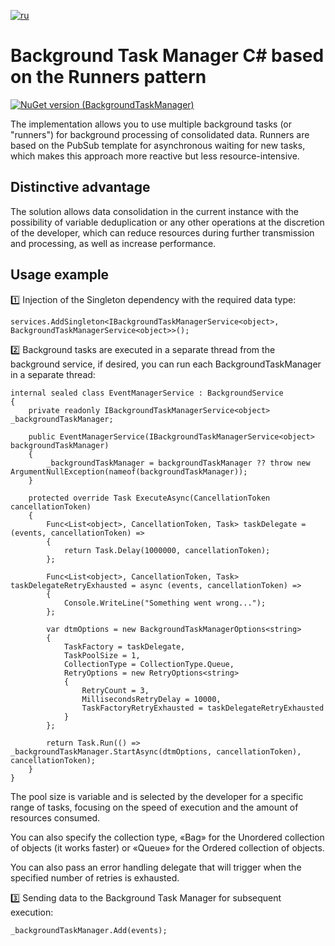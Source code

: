[![ru](https://img.shields.io/badge/lang-ru-green.svg)](./README.ru.md)

# Background Task Manager C# based on the Runners pattern

[![NuGet version (BackgroundTaskManager)](https://img.shields.io/nuget/v/BackgroundTaskManager.svg?style=flat-square)](https://www.nuget.org/packages/BackgroundTaskManager)


The implementation allows you to use multiple background tasks (or "runners") for background processing of consolidated data. Runners are based on the PubSub template for asynchronous waiting for new tasks, which makes this approach more reactive but less resource-intensive.

## Distinctive advantage

The solution allows data consolidation in the current instance with the possibility of variable deduplication or any other operations at the discretion of the developer, which can reduce resources during further transmission and processing, as well as increase performance.

## Usage example

1️⃣ Injection of the Singleton dependency with the required data type:

```
services.AddSingleton<IBackgroundTaskManagerService<object>, BackgroundTaskManagerService<object>>();
```

2️⃣ Background tasks are executed in a separate thread from the background service, if desired, you can run each BackgroundTaskManager in a separate thread:

```
internal sealed class EventManagerService : BackgroundService
{
    private readonly IBackgroundTaskManagerService<object> _backgroundTaskManager;

    public EventManagerService(IBackgroundTaskManagerService<object> backgroundTaskManager)
    {
        _backgroundTaskManager = backgroundTaskManager ?? throw new ArgumentNullException(nameof(backgroundTaskManager));
    }

    protected override Task ExecuteAsync(CancellationToken cancellationToken)
    {
        Func<List<object>, CancellationToken, Task> taskDelegate = (events, cancellationToken) =>
        {
            return Task.Delay(1000000, cancellationToken);
        };

        Func<List<object>, CancellationToken, Task> taskDelegateRetryExhausted = async (events, cancellationToken) =>
        {
            Console.WriteLine("Something went wrong...");
        };

        var dtmOptions = new BackgroundTaskManagerOptions<string>
        {
            TaskFactory = taskDelegate,
            TaskPoolSize = 1,
            CollectionType = CollectionType.Queue,
            RetryOptions = new RetryOptions<string>
            {
                RetryCount = 3,
                MillisecondsRetryDelay = 10000,
                TaskFactoryRetryExhausted = taskDelegateRetryExhausted
            }
        };

        return Task.Run(() => _backgroundTaskManager.StartAsync(dtmOptions, cancellationToken), cancellationToken);
    }
}
```

The pool size is variable and is selected by the developer for a specific range of tasks, focusing on the speed of execution and the amount of resources consumed.

You can also specify the collection type, «Bag» for the Unordered collection of objects (it works faster) or «Queue» for the Ordered collection of objects.

You can also pass an error handling delegate that will trigger when the specified number of retries is exhausted.

3️⃣ Sending data to the Background Task Manager for subsequent execution:

```
_backgroundTaskManager.Add(events);
```
